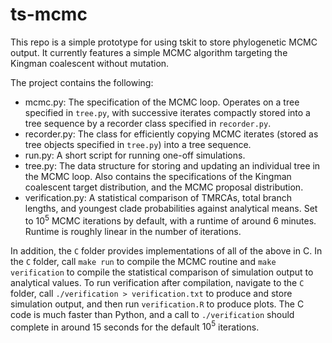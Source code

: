 # ts-mcmc
This repo is a simple prototype for using tskit to store phylogenetic MCMC output.
It currently features a simple MCMC algorithm targeting the Kingman coalescent without mutation.

The project contains the following:

- mcmc.py: The specification of the MCMC loop. Operates on a tree specified in `tree.py`, with successive iterates compactly stored into a tree sequence by a recorder class specified in `recorder.py`.
- recorder.py: The class for efficiently copying MCMC iterates (stored as tree objects specified in `tree.py`) into a tree sequence.
- run.py: A short script for running one-off simulations.
- tree.py: The data structure for storing and updating an individual tree in the MCMC loop. Also contains the specifications of the Kingman coalescent target distribution, and the MCMC proposal distribution.
- verification.py: A statistical comparison of TMRCAs, total branch lengths, and youngest clade probabilities against analytical means. Set to $10^5$ MCMC iterations by default, with a runtime of around 6 minutes. Runtime is roughly linear in the number of iterations.

In addition, the `C` folder provides implementations of all of the above in C.
In the `C` folder, call `make run` to compile the MCMC routine and `make verification` to compile the statistical comparison of simulation output to analytical values.
To run verification after compilation, navigate to the `C` folder, call `./verification > verification.txt` to produce and store simulation output, and then run `verification.R` to produce plots.
The C code is much faster than Python, and a call to `./verification` should complete in around 15 seconds for the default $10^5$ iterations.
